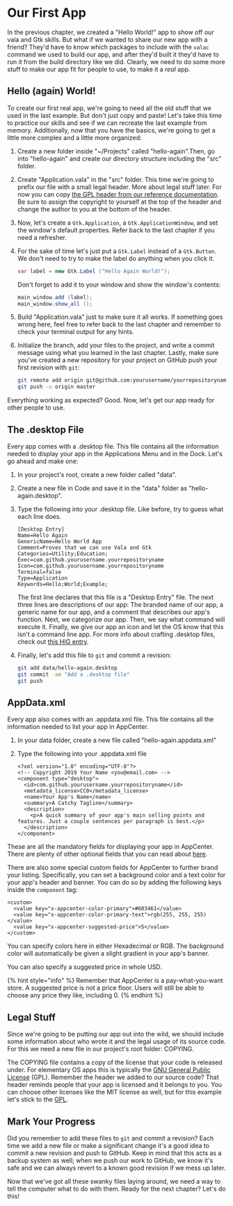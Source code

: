 # Our First App

In the previous chapter, we created a "Hello World!" app to show off our vala and Gtk skills. But what if we wanted to share our new app with a friend? They'd have to know which packages to include with the `valac` command we used to build our app, and after they'd built it they'd have to run it from the build directory like we did. Clearly, we need to do some more stuff to make our app fit for people to use, to make it a _real_ app.

## Hello \(again\) World!

To create our first real app, we're going to need all the old stuff that we used in the last example. But don't just copy and paste! Let's take this time to practice our skills and see if we can recreate the last example from memory. Additionally, now that you have the basics, we're going to get a little more complex and a little more organized:

1. Create a new folder inside "~/Projects" called "hello-again".Then, go into "hello-again" and create our directory structure including the "src" folder.
2. Create "Application.vala" in the "src" folder. This time we're going to prefix our file with a small legal header. More about legal stuff later. For now you can copy [the GPL header from our reference documentation](https://elementary.io/docs/code/reference#gpl-header). Be sure to assign the copyright to yourself at the top of the header and change the author to you at the bottom of the header.
3. Now, let's create a `Gtk.Application`, a `Gtk.ApplicationWindow`, and set the window's default properties. Refer back to the last chapter if you need a refresher.
4. For the sake of time let's just put a `Gtk.Label` instead of a `Gtk.Button`. We don't need to try to make the label do anything when you click it.

   ```csharp
   var label = new Gtk.Label ("Hello Again World!");
   ```

   Don't forget to add it to your window and show the window's contents:

   ```csharp
   main_window.add (label);
   main_window.show_all ();
   ```

5. Build "Application.vala" just to make sure it all works. If something goes wrong here, feel free to refer back to the last chapter and remember to check your terminal output for any hints.
6. Initialize the branch, add your files to the project, and write a commit message using what you learned in the last chapter. Lastly, make sure you've created a new repository for your project on GitHub push your first revision with `git`:

   ```bash
   git remote add origin git@github.com:yourusername/yourrepositoryname.git
   git push -u origin master
   ```

Everything working as expected? Good. Now, let's get our app ready for other people to use.

## The .desktop File

Every app comes with a .desktop file. This file contains all the information needed to display your app in the Applications Menu and in the Dock. Let's go ahead and make one:

1. In your project's root, create a new folder called "data".
2. Create a new file in Code and save it in the "data" folder as "hello-again.desktop".
3. Type the following into your .desktop file. Like before, try to guess what each line does.

   ```text
   [Desktop Entry]
   Name=Hello Again
   GenericName=Hello World App
   Comment=Proves that we can use Vala and Gtk
   Categories=Utility;Education;
   Exec=com.github.yourusername.yourrepositoryname
   Icon=com.github.yourusername.yourrepositoryname
   Terminal=false
   Type=Application
   Keywords=Hello;World;Example;
   ```

   The first line declares that this file is a "Desktop Entry" file. The next three lines are descriptions of our app: The branded name of our app, a generic name for our app, and a comment that describes our app's function. Next, we categorize our app. Then, we say what command will execute it. Finally, we give our app an icon and let the OS know that this isn't a command line app. For more info about crafting .desktop files, check out [this HIG entry](https://docs.elementary.io/hig/desktop-integration/app-launcher).

4. Finally, let's add this file to `git` and commit a revision:

   ```bash
   git add data/hello-again.desktop
   git commit -am "Add a .desktop file"
   git push
   ```

## AppData.xml

Every app also comes with an .appdata.xml file. This file contains all the information needed to list your app in AppCenter.

1. In your data folder, create a new file called "hello-again.appdata.xml"
2. Type the following into your .appdata.xml file

   ```markup
   <?xml version="1.0" encoding="UTF-8"?>
   <!-- Copyright 2019 Your Name <you@email.com> -->
   <component type="desktop">
     <id>com.github.yourusername.yourrepositoryname</id>
     <metadata_license>CC0</metadata_license>
     <name>Your App's Name</name>
     <summary>A Catchy Tagline</summary>
     <description>
       <p>A quick summary of your app's main selling points and features. Just a couple sentences per paragraph is best.</p>
     </description>
   </component>
   ```

These are all the mandatory fields for displaying your app in AppCenter. There are plenty of other optional fields that you can read about [here](https://www.freedesktop.org/software/appstream/docs/chap-Metadata.html).

There are also some special custom fields for AppCenter to further brand your listing. Specifically, you can set a background color and a text color for your app's header and banner. You can do so by adding the following keys inside the `component` tag:

```markup
<custom>
  <value key="x-appcenter-color-primary">#603461</value>
  <value key="x-appcenter-color-primary-text">rgb(255, 255, 255)</value>
  <value key="x-appcenter-suggested-price">5</value>
</custom>
```

You can specify colors here in either Hexadecimal or RGB. The background color will automatically be given a slight gradient in your app's banner.

You can also specify a suggested price in whole USD.

{% hint style="info" %}
Remember that AppCenter is a pay-what-you-want store. A suggested price is not a price floor. Users will still be able to choose any price they like, including 0.
{% endhint %}

## Legal Stuff

Since we're going to be putting our app out into the wild, we should include some information about who wrote it and the legal usage of its source code. For this we need a new file in our project's root folder: COPYING.

The COPYING file contains a copy of the license that your code is released under. For elementary OS apps this is typically the [GNU General Public License](https://www.gnu.org/licenses/quick-guide-gplv3.html) \(GPL\). Remember the header we added to our source code? That header reminds people that your app is licensed and it belongs to you. You can choose other licenses like the MIT license as well, but for this example let's stick to the [GPL](https://www.gnu.org/licenses/gpl-3.0.txt).

## Mark Your Progress

Did you remember to add these files to `git` and commit a revision? Each time we add a new file or make a significant change it's a good idea to commit a new revision and push to GitHub. Keep in mind that this acts as a backup system as well; when we push our work to GitHub, we know it's safe and we can always revert to a known good revision if we mess up later.

Now that we've got all these swanky files laying around, we need a way to tell the computer what to do with them. Ready for the next chapter? Let's do this!


